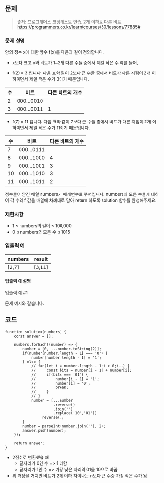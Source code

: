 ## 문제

> 출처: 프로그래머스 코딩테스트 연습, 2개 이하로 다른 비트.
> <br>https://programmers.co.kr/learn/courses/30/lessons/77885#

### 문제 설명

양의 정수 x에 대한 함수 f(x)를 다음과 같이 정의합니다.

- x보다 크고 x와 비트가 1~2개 다른 수들 중에서 제일 작은 수
  예를 들어,

- f(2) = 3 입니다. 다음 표와 같이 2보다 큰 수들 중에서 비트가 다른 지점이 2개 이하이면서 제일 작은 수가 3이기 때문입니다.

| 수  | 비트       | 다른 비트의 개수 |
| --- | ---------- | ---------------- |
| 2   | 000...0010 |
| 3   | 000...0011 | 1                |

- f(7) = 11 입니다. 다음 표와 같이 7보다 큰 수들 중에서 비트가 다른 지점이 2개 이하이면서 제일 작은 수가 11이기 때문입니다.

| 수  | 비트       | 다른 비트의 개수 |
| --- | ---------- | ---------------- |
| 7   | 000...0111 |                  |
| 8   | 000...1000 | 4                |
| 9   | 000...1001 | 3                |
| 10  | 000...1010 | 3                |
| 11  | 000...1011 | 2                |

정수들이 담긴 배열 numbers가 매개변수로 주어집니다. numbers의 모든 수들에 대하여 각 수의 f 값을 배열에 차례대로 담아 return 하도록 solution 함수를 완성해주세요.

### 제한사항

- 1 ≤ numbers의 길이 ≤ 100,000
- 0 ≤ numbers의 모든 수 ≤ 1015

### 입출력 예

| numbers | result |
| ------- | ------ |
| [2,7]   | [3,11] |

#### 입출력 예 설명

입출력 예 #1

문제 예시와 같습니다.

## 코드

```
function solution(numbers) {
    const answer = [];

    numbers.forEach((number) => {
        number = [0, ...number.toString(2)];
        if(number[number.length - 1] === '0') {
            number[number.length - 1] = '1';
        } else {
            // for(let i = number.length - 1;i > 0;i--) {
            //     const bits = number[i - 1] + number[i];
            //     if(bits === '01') {
            //         number[i - 1] = '1';
            //         number[i] = '0';
            //         break;
            //     }
            // }
            number = [...number
                      .reverse()
                      .join('')
                      .replace('10','01')]
                .reverse();
        }
        number = parseInt(number.join(''), 2);
        answer.push(number);
    });

    return answer;
}
```

- 2진수로 변환했을 때
  - 끝자리가 0인 수 => 1 더함
  - 끝자리가 1인 수 => 가장 낮은 자리의 01을 10으로 바꿈
- 위 과정을 거치면 비트가 2개 이하 차이나는 n보다 큰 수중 가장 작은 수가 됨

